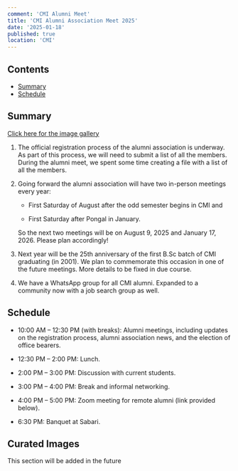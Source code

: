 ```yaml
---
comment: 'CMI Alumni Meet'
title: 'CMI Alumni Association Meet 2025'
date: '2025-01-18'
published: true
location: 'CMI'
---
```


## Contents

- [Summary](#summary)
- [Schedule](#schedule)

## Summary

[Click here for the image gallery](/gallery/jan_2025_meet)

1. The official registration process of the alumni association is underway. As part of this process, we will need to submit a list of all the members. During the alumni meet, we spent some time creating a file with a list of all the members.

2. Going forward the alumni association will have two in-person meetings every year:

    - First Saturday of August after the odd semester begins in CMI and

    - First Saturday after Pongal in January.

    So the next two meetings will be on August 9, 2025 and January 17, 2026. Please plan accordingly!

3. Next year will be the 25th anniversary of the first B.Sc batch of CMI graduating (in 2001). We plan to commemorate this occasion in one of the future meetings. More details to be fixed in due course.

4. We have a WhatsApp group for all CMI alumni. Expanded to a community now with a job search group as well.

## Schedule

- 10:00 AM – 12:30 PM (with breaks): Alumni meetings, including updates on the registration process, alumni association news, and the election of office bearers.

- 12:30 PM – 2:00 PM: Lunch.

- 2:00 PM – 3:00 PM: Discussion with current students.

- 3:00 PM – 4:00 PM: Break and informal networking.

- 4:00 PM – 5:00 PM: Zoom meeting for remote alumni (link provided below).

- 6:30 PM: Banquet at Sabari.

## Curated Images

This section will be added in the future
